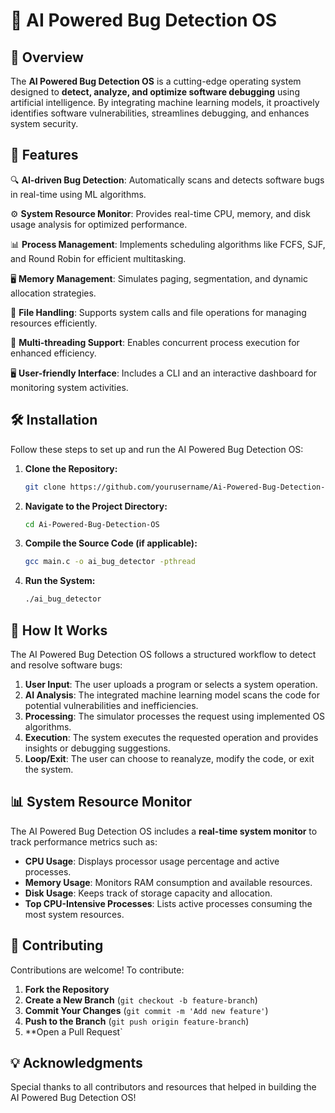 # 🚀 AI Powered Bug Detection OS

## 📌 Overview

The **AI Powered Bug Detection OS** is a cutting-edge operating system designed to **detect, analyze, and optimize software debugging** using artificial intelligence. By integrating machine learning models, it proactively identifies software vulnerabilities, streamlines debugging, and enhances system security. 

## 🌟 Features

🔍 **AI-driven Bug Detection**: Automatically scans and detects software bugs in real-time using ML algorithms.

⚙️ **System Resource Monitor**: Provides real-time CPU, memory, and disk usage analysis for optimized performance.

📊 **Process Management**: Implements scheduling algorithms like FCFS, SJF, and Round Robin for efficient multitasking.

🖥️ **Memory Management**: Simulates paging, segmentation, and dynamic allocation strategies.

📂 **File Handling**: Supports system calls and file operations for managing resources efficiently.

🔄 **Multi-threading Support**: Enables concurrent process execution for enhanced efficiency.

🖥️ **User-friendly Interface**: Includes a CLI and an interactive dashboard for monitoring system activities.

## 🛠 Installation

Follow these steps to set up and run the AI Powered Bug Detection OS:

1. **Clone the Repository:**
   ```bash
   git clone https://github.com/yourusername/Ai-Powered-Bug-Detection-OS.git
   ```
2. **Navigate to the Project Directory:**
   ```bash
   cd Ai-Powered-Bug-Detection-OS
   ```
3. **Compile the Source Code (if applicable):**
   ```bash
   gcc main.c -o ai_bug_detector -pthread
   ```
4. **Run the System:**
   ```bash
   ./ai_bug_detector
   ```

## 🚀 How It Works

The AI Powered Bug Detection OS follows a structured workflow to detect and resolve software bugs:

1. **User Input**: The user uploads a program or selects a system operation.
2. **AI Analysis**: The integrated machine learning model scans the code for potential vulnerabilities and inefficiencies.
3. **Processing**: The simulator processes the request using implemented OS algorithms.
4. **Execution**: The system executes the requested operation and provides insights or debugging suggestions.
5. **Loop/Exit**: The user can choose to reanalyze, modify the code, or exit the system.

## 📊 System Resource Monitor

The AI Powered Bug Detection OS includes a **real-time system monitor** to track performance metrics such as:

- **CPU Usage**: Displays processor usage percentage and active processes.
- **Memory Usage**: Monitors RAM consumption and available resources.
- **Disk Usage**: Keeps track of storage capacity and allocation.
- **Top CPU-Intensive Processes**: Lists active processes consuming the most system resources.

## 🤝 Contributing

Contributions are welcome! To contribute:

1. **Fork the Repository**
2. **Create a New Branch** (`git checkout -b feature-branch`)
3. **Commit Your Changes** (`git commit -m 'Add new feature'`)
4. **Push to the Branch** (`git push origin feature-branch`)
5. **Open a Pull Request`

## 💡 Acknowledgments

Special thanks to all contributors and resources that helped in building the AI Powered Bug Detection OS!

